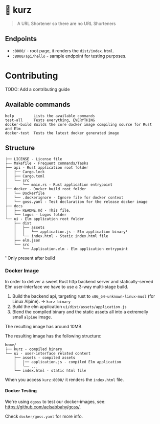# 🚀 kurz
> A URL Shortener so there are no URL Shorteners

## Endpoints

* `:8000/` - root page, it renders the `dist/index.html`.
* `:8000/api/hello` - sample endpoint for testing purposes.

# Contributing

TODO: Add a contributing guide

## Available commands

```
help         Lists the available commands
test-all     Tests everything, EVERYTHING
docker-build Builds the core docker image compiling source for Rust and Elm
docker-test  Tests the latest docker generated image
```

## Structure

```
├── LICENSE - License file
├── Makefile - Frequent commands/Tasks
├── api - Rust application root folder
│   ├── Cargo.lock
│   ├── Cargo.toml
│   └── src
│       └── main.rs - Rust application entrypoint
├── docker - Docker build root folder
│   └── Dockerfile
│   └── .dockerignore - Ignore file for docker context
│   └── goss.yaml - Test declaration for the release docker image
├── docs
│   ├── README.md - This file.
│   └── logos - Logos folder
└── ui - Elm application root folder
    ├── dist
    │   ├── assets
    │   │   └── application.js - Elm application binary¹
    │   └── index.html - Static index.html file
    ├── elm.json
    └── src
        └── Application.elm - Elm application entrypoint
```

¹ Only present after build

### Docker Image

In order to deliver a sweet Rust http backend server and statically-served Elm user-interface we have to use a 3-way multi-stage build.

1. Build the backend api, targeting rust to `x86_64-unknown-linux-musl` (for Linux Alpine). -> `kurz binary`
2. Build the elm application `ui/dist/assets/application.js`
3. Blend the compiled binary and the static assets all into a extremelly small `alpine` image.

The resulting image has around 10MB.

The resulting image has the following structure:

```
home/
├── kurz - compiled binary
└── ui - user-interface related content
    ├── assets - compiled assets
    │   │── application.js - compiled Elm application
    │   └── ...
    └── index.html - static html file
```

When you access `kurz:8000/` it renders the `index.html` file.

#### Docker Testing

We're using `dgoss` to test our docker-images, see: https://github.com/aelsabbahy/goss/.

Check `docker/goss.yaml` for more info.
